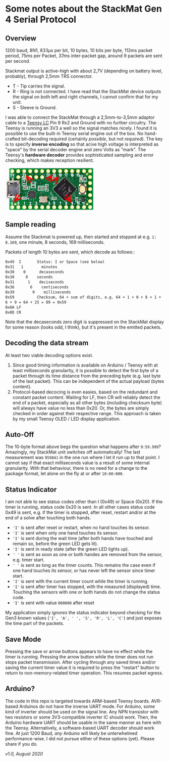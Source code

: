 # Some notes about the StackMat Gen 4 Serial Protocol

## Overview

1200 baud, 8N1, 833µs per bit, 10 bytes, 10 bits per byte, 112ms packet period, 75ms per Packet, 37ms inter-packet gap, around 9 packets are sent per second.

Stackmat output is active-high with about 2,7V (depending on battery level, probably), through 2,5mm TRS connector.
 - T - Tip carries the signal.
 - R - Ring is not connected. I have read that the StackMat device outputs the signal on both left and right channels, I cannot confirm that for my unit.
 - S - Sleeve is Ground.

I was able to connect the StackMat through a 2,5mm-to-3,5mm adaptor cable to a [Teensy LC](https://www.pjrc.com/store/teensylc.html "Teensy LC") Pin 9 Rx2 and Ground with no further circuitry. The Teensy is running an 3V3 a well so the signal matches nicely. I found it is possible to use the built-in Teensy serial engine out of the box. No hand-crafted bit-decoding required (certainly _possible_, but not _required_). The key is to specify **inverse encoding** so that acive high voltage is interpreted as "space" by the serial decoder engine and zero Volts as "mark". The Teensy's **hardware decoder** provides sophisticated sampling and error checking, which makes reception resilient.

![Teensy LC Pinout](images/teensylc_front_small.png "https://www.pjrc.com/teensy/teensylc_front_small.jpg")

## Sample reading

Assume the Stackmat is powered up, then started and stopped at e.g. `1: 8.169`, one minute, 8 seconds, 169 milliseconds.

Packets of length 10 bytes are sent, which decode as follows::
```
0x49  I       Status: I or Space (see below)
0x31   1        minutes
0x30    0      decaseconds
0x38     8    seconds
0x31      1    deciseconds
0x36       6    centiseconds
0x39        9    milliseconds
0x59          Checksum, 64 + sum of digits, e.g. 64 + 1 + 0 + 8 + 1 + 6 + 9 = 64 + 25 = 89 = 0x59
0x0A LF
0x0D CR
```

Note that the decaseconds zero digit is suppressed on the StackMat display for some reason (looks odd, I think), but it's present in the emitted packets.

## Decoding the data stream

At least two viable decoding options exist.

1. Since good timing information is available on Arduino / Teensy with at least milliseconds granularity, it is possible to detect the first byte of a packet through its time distance from the preceding byte (e.g. last byte of the last packet). This can be independent of the actual payload (bytes content).
2. Protocol-based decocing is even easies, based on the redundant and constant packet content. Waiting for LF, then CR will reliably detect the end of a packet, especially as all other bytes (including checksum byte) will always have value no less than 0x20. Or, the bytes are simply checked in order against their respective range. This approach is taken by my small Teensy OLED / LED display application.

## Auto-Off

The 10-byte format above begs the question what happens after `9:59.999`? Amazingly, my StackMat unit switches off automatically! The last measurement was `959841` in the one run where I let it run up to that point. I cannot say if that exact milliseconds value is a result of some internal granularity. With that behaviour, there is no need for a change to the package format, let alone on the fly at or after `10:00:000`.

## Status Indicator

I am not able to see status codes other than I (0x49) or Space (0x20). If the timer is running, status code 0x20 is sent. In all other cases status code 0x49 is sent, e.g. if the timer is stopped, after reset, restart and/or at the end of a solve after touching both hands.

- `'I'` is sent after reset or restart, when no hand touches its sensor.
- `'I'` is sent when only one hand touches its sensor.
- `'I'` is sent during the wait time (after both hands have touched and remain so, before the green LED gets lit).
- `'I'` is sent in ready state (after the green LED lights up).
- `' '` is sent as soon as one or both handes are removed from the sensor, e.g. timer start.
- `' '` is sent as long as the timer counts. This remains the case even if one hand touches its sensor, or has never left the sensor since timer start.
- `'I'` is sent with the current timer count while the timer is running.
- `'I'` is sent after timer has stopped, with the measured (displayed) time. Touching the sensors with one or both hands do not change the status code.
- `'I'` is sent with value `000000` after reset

My application simply _ignores_ the status indicator beyond checking for the Gen3 known values (`'I', 'A', ' ', 'S', 'R', 'L', 'C'`) and just exposes the time part of the packets.

## Save Mode

Pressing the save or arrow buttons appears to have no effect while the timer is running. Pressing the arrow button while the timer does not run stops packet transmission. After cycling through any saved times and/or saving the current timer value it is required to press the "restart" button to return to non-memory-related timer operation. This resumes packet egress.

## Arduino?

The code in this repo is targeted towards ARM-based Teensy boards. AVR-based Arduinos do not have the inverse UART mode. For Arduino, some kind of inverter should be used on the signal line. Any NPN transistor with two resistors or some 3V3-compatible inverter IC should work. Then, the Arduino hardware UART should be usable in the same manner as here with the Teensy.
Alternatively, a software-based UART decoder should work fine. At just 1200 Baud, _any_ Arduino will likely be unterwhelmed performance-wise.
I did not pursue either of these options (yet). Please share if you do.

_v1.0, August 2020_

